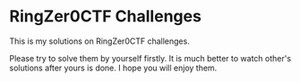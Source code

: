 # RingZer0CTF Challenges

This is my solutions on RingZer0CTF challenges.

Please try to solve them by yourself firstly. It is much better to watch other's solutions after yours is done. I hope you will enjoy them.
